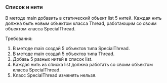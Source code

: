 
### Список и нити

В методе main добавить в статический объект list 5 нитей. Каждая нить должна быть новым объектом класса Thread,
работающим со своим объектом класса SpecialThread.


Требования:
1.	В методе main создай 5 объектов типа SpecialThread.
2.	В методе main создай 5 объектов типа Thread.
3.	Добавь 5 разных нитей в список list.
4.	Каждая нить из списка list должна работать со своим объектом класса SpecialThread.
5.	Класс SpecialThread изменять нельзя.


